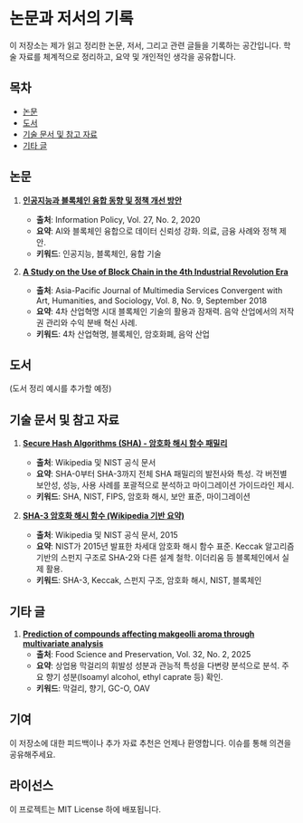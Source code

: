 # 논문과 저서의 기록

이 저장소는 제가 읽고 정리한 논문, 저서, 그리고 관련 글들을 기록하는 공간입니다. 학술 자료를 체계적으로 정리하고, 요약 및 개인적인 생각을 공유합니다.

## 목차
- [논문](#논문)
- [도서](#도서)
- [기술 문서 및 참고 자료](#기술-문서-및-참고-자료)
- [기타 글](#기타-글)

## 논문

1. **[인공지능과 블록체인 융합 동향 및 정책 개선 방안](./papers/ai-blockchain-convergence-policy-2020/README.md)**
   - **출처**: Information Policy, Vol. 27, No. 2, 2020
   - **요약**: AI와 블록체인 융합으로 데이터 신뢰성 강화. 의료, 금융 사례와 정책 제안.
   - **키워드**: 인공지능, 블록체인, 융합 기술

2. **[A Study on the Use of Block Chain in the 4th Industrial Revolution Era](./papers/blockchain-4th-industrial-revolution-2018/README.md)**
   - **출처**: Asia-Pacific Journal of Multimedia Services Convergent with Art, Humanities, and Sociology, Vol. 8, No. 9, September 2018
   - **요약**: 4차 산업혁명 시대 블록체인 기술의 활용과 잠재력. 음악 산업에서의 저작권 관리와 수익 분배 혁신 사례.
   - **키워드**: 4차 산업혁명, 블록체인, 암호화폐, 음악 산업

## 도서
(도서 정리 예시를 추가할 예정)

## 기술 문서 및 참고 자료

1. **[Secure Hash Algorithms (SHA) - 암호화 해시 함수 패밀리](./technical-docs/secure-hash-algorithms-overview-nist/README.md)**
   - **출처**: Wikipedia 및 NIST 공식 문서
   - **요약**: SHA-0부터 SHA-3까지 전체 SHA 패밀리의 발전사와 특성. 각 버전별 보안성, 성능, 사용 사례를 포괄적으로 분석하고 마이그레이션 가이드라인 제시.
   - **키워드**: SHA, NIST, FIPS, 암호화 해시, 보안 표준, 마이그레이션

2. **[SHA-3 암호화 해시 함수 (Wikipedia 기반 요약)](./technical-docs/sha3-cryptographic-hash-function-2015/README.md)**
   - **출처**: Wikipedia 및 NIST 공식 문서, 2015
   - **요약**: NIST가 2015년 발표한 차세대 암호화 해시 함수 표준. Keccak 알고리즘 기반의 스펀지 구조로 SHA-2와 다른 설계 철학. 이더리움 등 블록체인에서 실제 활용.
   - **키워드**: SHA-3, Keccak, 스펀지 구조, 암호화 해시, NIST, 블록체인

## 기타 글

1. **[Prediction of compounds affecting makgeolli aroma through multivariate analysis](./papers/makgeolli-aroma-multivariate-analysis-2025/README.md)**
   - **출처**: Food Science and Preservation, Vol. 32, No. 2, 2025
   - **요약**: 상업용 막걸리의 휘발성 성분과 관능적 특성을 다변량 분석으로 분석. 주요 향기 성분(Isoamyl alcohol, ethyl caprate 등) 확인.
   - **키워드**: 막걸리, 향기, GC-O, OAV

## 기여
이 저장소에 대한 피드백이나 추가 자료 추천은 언제나 환영합니다. 이슈를 통해 의견을 공유해주세요.

## 라이선스
이 프로젝트는 MIT License 하에 배포됩니다.
